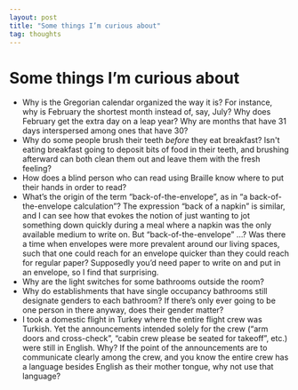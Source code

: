 ```yaml
---
layout: post
title: "Some things I’m curious about"
tag: thoughts
---
```


# Some things I’m curious about

- Why is the Gregorian calendar organized the way it is? For instance, why is February the shortest month instead of, say, July? Why does February get the extra day on a leap year? Why are months that have 31 days interspersed among ones that have 30?
- Why do some people brush their teeth _before_ they eat breakfast? Isn't eating breakfast going to deposit bits of food in their teeth, and brushing afterward can both clean them out and leave them with the fresh feeling?
- How does a blind person who can read using Braille know where to put their hands in order to read?
- What’s the origin of the term “back-of-the-envelope”, as in “a back-of-the-envelope calculation”? The expression “back of a napkin” is similar, and I can see how that evokes the notion of just wanting to jot something down quickly during a meal where a napkin was the only available medium to write on. But “back-of-the-envelope” …? Was there a time when envelopes were more prevalent around our living spaces, such that one could reach for an envelope quicker than they could reach for regular paper? Supposedly you’d need paper to write on and put in an envelope, so I find that surprising.
- Why are the light switches for some bathrooms outside the room?
- Why do establishments that have single occupancy bathrooms still designate genders to each bathroom? If there’s only ever going to be one person in there anyway, does their gender matter?
- I took a domestic flight in Turkey where the entire flight crew was Turkish. Yet the announcements intended solely for the crew (“arm doors and cross-check”, “cabin crew please be seated for takeoff”, etc.) were still in English. Why? If the point of the announcements are to communicate clearly among the crew, and you know the entire crew has a language besides English as their mother tongue, why not use that language?
